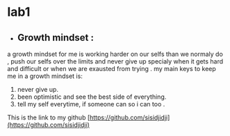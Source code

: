 # lab1
- ## Growth mindset :
a growth mindset for me is working harder on our selfs than we normaly do , push our selfs over the limits and never give up specialy when it gets hard and difficult or  when we are exausted from trying . my main keys to keep me in a growth mindset is:
1. never give up.
2. been optimistic and see the best side of everything.
3. tell my self everytime,  if someone can so i can too .

 This is the link to my github [https://github.com/sisidjidji](https://github.com/sisidjidji)
